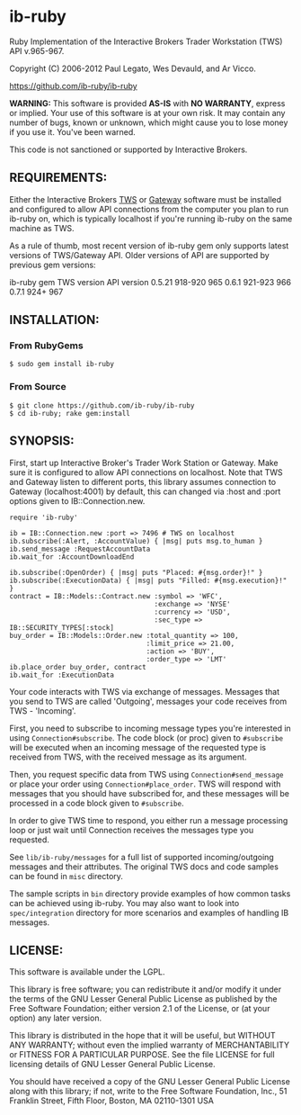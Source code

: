 # ib-ruby

Ruby Implementation of the Interactive Brokers Trader Workstation (TWS) API v.965-967.

Copyright (C) 2006-2012 Paul Legato, Wes Devauld, and Ar Vicco.

https://github.com/ib-ruby/ib-ruby

__WARNING:__ This software is provided __AS-IS__ with __NO WARRANTY__, express or
implied. Your use of this software is at your own risk. It may contain any number
of bugs, known or unknown, which might cause you to lose money if you use it.
You've been warned.

This code is not sanctioned or supported by Interactive Brokers.

## REQUIREMENTS:

Either the Interactive Brokers [TWS](http://www.interactivebrokers.com/en/p.php?f=tws) or
[Gateway](http://www.interactivebrokers.com/en/p.php?f=programInterface&ib_entity=llc)
software must be installed and configured to allow API connections from the computer
you plan to run ib-ruby on, which is typically localhost if you're running ib-ruby on
the same machine as TWS.

As a rule of thumb, most recent version of ib-ruby gem only supports latest versions
of TWS/Gateway API. Older versions of API are supported by previous gem versions:

  ib-ruby gem     TWS version     API version
  0.5.21          918-920         965
  0.6.1           921-923         966
  0.7.1           924+            967

## INSTALLATION:

### From RubyGems

    $ sudo gem install ib-ruby

### From Source

    $ git clone https://github.com/ib-ruby/ib-ruby
    $ cd ib-ruby; rake gem:install

## SYNOPSIS:

First, start up Interactive Broker's Trader Work Station or Gateway.
Make sure it is configured to allow API connections on localhost.
Note that TWS and Gateway listen to different ports, this library assumes
connection to Gateway (localhost:4001) by default, this can changed via :host
and :port options given to IB::Connection.new.

    require 'ib-ruby'

    ib = IB::Connection.new :port => 7496 # TWS on localhost
    ib.subscribe(:Alert, :AccountValue) { |msg| puts msg.to_human }
    ib.send_message :RequestAccountData
    ib.wait_for :AccountDownloadEnd

    ib.subscribe(:OpenOrder) { |msg| puts "Placed: #{msg.order}!" }
    ib.subscribe(:ExecutionData) { |msg| puts "Filled: #{msg.execution}!" }
    contract = IB::Models::Contract.new :symbol => 'WFC',
                                        :exchange => 'NYSE'
                                        :currency => 'USD',
                                        :sec_type => IB::SECURITY_TYPES[:stock]
    buy_order = IB::Models::Order.new :total_quantity => 100,
                                      :limit_price => 21.00,
                                      :action => 'BUY',
                                      :order_type => 'LMT'
    ib.place_order buy_order, contract
    ib.wait_for :ExecutionData

Your code interacts with TWS via exchange of messages. Messages that you send to
TWS are called 'Outgoing', messages your code receives from TWS - 'Incoming'.

First, you need to subscribe to incoming message types you're interested in
using `Connection#subscribe`. The code block (or proc) given to `#subscribe`
will be executed when an incoming message of the requested type is received
from TWS, with the received message as its argument.

Then, you request specific data from TWS using `Connection#send_message` or place
your order using `Connection#place_order`. TWS will respond with messages that you
should have subscribed for, and these messages will be processed in a code block
given to `#subscribe`.

In order to give TWS time to respond, you either run a message processing loop or
just wait until Connection receives the messages type you requested.

See `lib/ib-ruby/messages` for a full list of supported incoming/outgoing messages
and their attributes. The original TWS docs and code samples can be found
in `misc` directory.

The sample scripts in `bin` directory provide examples of how common tasks
can be achieved using ib-ruby. You may also want to look into `spec/integration`
directory for more scenarios and examples of handling IB messages.

## LICENSE:

This software is available under the LGPL.

This library is free software; you can redistribute it and/or modify
it under the terms of the GNU Lesser General Public License as
published by the Free Software Foundation; either version 2.1 of the
License, or (at your option) any later version.

This library is distributed in the hope that it will be useful, but
WITHOUT ANY WARRANTY; without even the implied warranty of
MERCHANTABILITY or FITNESS FOR A PARTICULAR PURPOSE. See the file LICENSE
for full licensing details of GNU Lesser General Public License.

You should have received a copy of the GNU Lesser General Public
License along with this library; if not, write to the Free Software
Foundation, Inc., 51 Franklin Street, Fifth Floor, Boston, MA
02110-1301 USA

